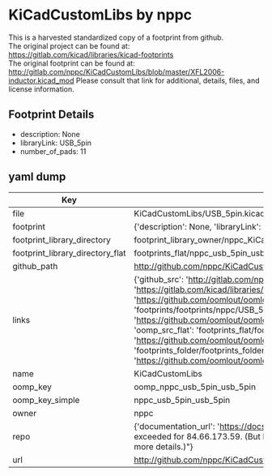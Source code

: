 # KiCadCustomLibs by nppc  
This is a harvested standardized copy of a footprint from github.  
The original project can be found at:  
https://gitlab.com/kicad/libraries/kicad-footprints  
The original footprint can be found at:
http://gitlab.com/nppc/KiCadCustomLibs/blob/master/XFL2006-inductor.kicad_mod
Please consult that link for additional, details, files, and license information.  
## Footprint Details
* description: None  
* libraryLink: USB_5pin  
* number_of_pads: 11  
## yaml dump  
| Key | Value |  
| --- | --- |  
| file | KiCadCustomLibs/USB_5pin.kicad_mod |  
| footprint | {'description': None, 'libraryLink': 'USB_5pin', 'number_of_pads': 11} |  
| footprint_library_directory | footprint_library_owner/nppc_KiCadCustomLibs |  
| footprint_library_directory_flat | footprints_flat/nppc_usb_5pin_usb_5pin/working |  
| github_path | http://github.com/nppc/KiCadCustomLibs/blob/master/USB_5pin.kicad_mod |  
| links | {'github_src': 'http://gitlab.com/nppc/KiCadCustomLibs/blob/master/XFL2006-inductor.kicad_mod', 'github_src_repo': 'https://gitlab.com/kicad/libraries/kicad-footprints', 'oomp_bot': 'footprints/nppc_usb_5pin_usb_5pin/working', 'oomp_bot_github': 'https://github.com/oomlout/oomlout_oomp_footprint_bot/tree/main/footprints/nppc_usb_5pin_usb_5pin/working', 'oomp_doc': 'footprints/footprints/nppc/USB_5pin.kicad_mod/USB_5pin/working/', 'oomp_doc_github': 'https://github.com/oomlout/oomlout_oomp_footprint_doc/tree/main/footprints/footprints/nppc/USB_5pin.kicad_mod/USB_5pin/working', 'oomp_src_flat': 'footprints_flat/footprints_flat/nppc_usb_5pin_usb_5pin/working', 'oomp_src_flat_github': 'https://github.com/oomlout/oomlout_oomp_footprint_src/tree/main/footprints_flat/nppc_usb_5pin_usb_5pin/working', 'oomp_src_folder': 'footprints_folder/footprints_folder/nppc/USB_5pin.kicad_mod/USB_5pin/working', 'oomp_src_folder_github': 'https://github.com/oomlout/oomlout_oomp_footprint_src/tree/main/footprints_folder/nppc/USB_5pin.kicad_mod/USB_5pin/working'} |  
| name | KiCadCustomLibs |  
| oomp_key | oomp_nppc_usb_5pin_usb_5pin |  
| oomp_key_simple | nppc_usb_5pin_usb_5pin |  
| owner | nppc |  
| repo | {'documentation_url': 'https://docs.github.com/rest/overview/resources-in-the-rest-api#rate-limiting', 'message': "API rate limit exceeded for 84.66.173.59. (But here's the good news: Authenticated requests get a higher rate limit. Check out the documentation for more details.)"} |  
| url | http://github.com/nppc/KiCadCustomLibs |  

